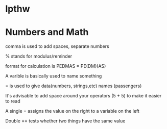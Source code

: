 # lpthw

# Numbers and Math

comma is used to add spaces, separate numbers

% stands for modulus/reminder

format for calculation is PEDMAS = PE(DM)(AS)

A varible is basically used to name something

= is used to give data(numbers, strings,etc) names (passengers)

It's advisable to add space around your operators (5 + 5) to make it easier to read

A single = assigns the value on the right to a variable on the left

Double == tests whether two things have the same value
